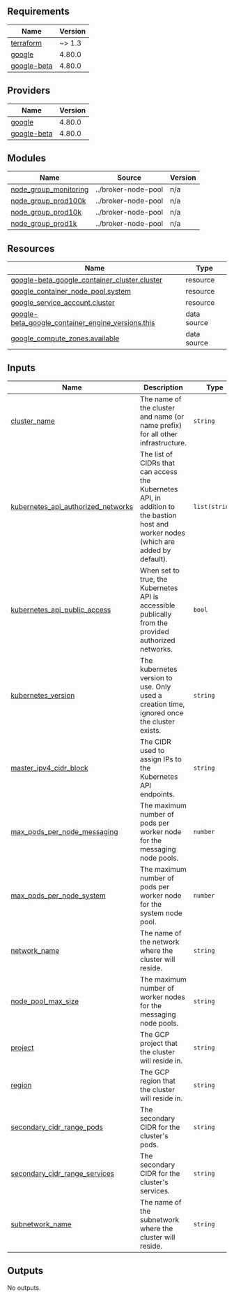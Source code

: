 <!-- BEGIN_TF_DOCS -->
## Requirements

| Name | Version |
|------|---------|
| <a name="requirement_terraform"></a> [terraform](#requirement\_terraform) | ~> 1.3 |
| <a name="requirement_google"></a> [google](#requirement\_google) | 4.80.0 |
| <a name="requirement_google-beta"></a> [google-beta](#requirement\_google-beta) | 4.80.0 |

## Providers

| Name | Version |
|------|---------|
| <a name="provider_google"></a> [google](#provider\_google) | 4.80.0 |
| <a name="provider_google-beta"></a> [google-beta](#provider\_google-beta) | 4.80.0 |

## Modules

| Name | Source | Version |
|------|--------|---------|
| <a name="module_node_group_monitoring"></a> [node\_group\_monitoring](#module\_node\_group\_monitoring) | ../broker-node-pool | n/a |
| <a name="module_node_group_prod100k"></a> [node\_group\_prod100k](#module\_node\_group\_prod100k) | ../broker-node-pool | n/a |
| <a name="module_node_group_prod10k"></a> [node\_group\_prod10k](#module\_node\_group\_prod10k) | ../broker-node-pool | n/a |
| <a name="module_node_group_prod1k"></a> [node\_group\_prod1k](#module\_node\_group\_prod1k) | ../broker-node-pool | n/a |

## Resources

| Name | Type |
|------|------|
| [google-beta_google_container_cluster.cluster](https://registry.terraform.io/providers/hashicorp/google-beta/4.80.0/docs/resources/google_container_cluster) | resource |
| [google_container_node_pool.system](https://registry.terraform.io/providers/hashicorp/google/4.80.0/docs/resources/container_node_pool) | resource |
| [google_service_account.cluster](https://registry.terraform.io/providers/hashicorp/google/4.80.0/docs/resources/service_account) | resource |
| [google-beta_google_container_engine_versions.this](https://registry.terraform.io/providers/hashicorp/google-beta/4.80.0/docs/data-sources/google_container_engine_versions) | data source |
| [google_compute_zones.available](https://registry.terraform.io/providers/hashicorp/google/4.80.0/docs/data-sources/compute_zones) | data source |

## Inputs

| Name | Description | Type | Default | Required |
|------|-------------|------|---------|:--------:|
| <a name="input_cluster_name"></a> [cluster\_name](#input\_cluster\_name) | The name of the cluster and name (or name prefix) for all other infrastructure. | `string` | n/a | yes |
| <a name="input_kubernetes_api_authorized_networks"></a> [kubernetes\_api\_authorized\_networks](#input\_kubernetes\_api\_authorized\_networks) | The list of CIDRs that can access the Kubernetes API, in addition to the bastion host and worker nodes (which are added by default). | `list(string)` | `[]` | no |
| <a name="input_kubernetes_api_public_access"></a> [kubernetes\_api\_public\_access](#input\_kubernetes\_api\_public\_access) | When set to true, the Kubernetes API is accessible publically from the provided authorized networks. | `bool` | `false` | no |
| <a name="input_kubernetes_version"></a> [kubernetes\_version](#input\_kubernetes\_version) | The kubernetes version to use. Only used a creation time, ignored once the cluster exists. | `string` | n/a | yes |
| <a name="input_master_ipv4_cidr_block"></a> [master\_ipv4\_cidr\_block](#input\_master\_ipv4\_cidr\_block) | The CIDR used to assign IPs to the Kubernetes API endpoints. | `string` | n/a | yes |
| <a name="input_max_pods_per_node_messaging"></a> [max\_pods\_per\_node\_messaging](#input\_max\_pods\_per\_node\_messaging) | The maximum number of pods per worker node for the messaging node pools. | `number` | `8` | no |
| <a name="input_max_pods_per_node_system"></a> [max\_pods\_per\_node\_system](#input\_max\_pods\_per\_node\_system) | The maximum number of pods per worker node for the system node pool. | `number` | `16` | no |
| <a name="input_network_name"></a> [network\_name](#input\_network\_name) | The name of the network where the cluster will reside. | `string` | n/a | yes |
| <a name="input_node_pool_max_size"></a> [node\_pool\_max\_size](#input\_node\_pool\_max\_size) | The maximum number of worker nodes for the messaging node pools. | `string` | `20` | no |
| <a name="input_project"></a> [project](#input\_project) | The GCP project that the cluster will reside in. | `string` | n/a | yes |
| <a name="input_region"></a> [region](#input\_region) | The GCP region that the cluster will reside in. | `string` | n/a | yes |
| <a name="input_secondary_cidr_range_pods"></a> [secondary\_cidr\_range\_pods](#input\_secondary\_cidr\_range\_pods) | The secondary CIDR for the cluster's pods. | `string` | n/a | yes |
| <a name="input_secondary_cidr_range_services"></a> [secondary\_cidr\_range\_services](#input\_secondary\_cidr\_range\_services) | The secondary CIDR for the cluster's services. | `string` | n/a | yes |
| <a name="input_subnetwork_name"></a> [subnetwork\_name](#input\_subnetwork\_name) | The name of the subnetwork where the cluster will reside. | `string` | n/a | yes |

## Outputs

No outputs.
<!-- END_TF_DOCS -->